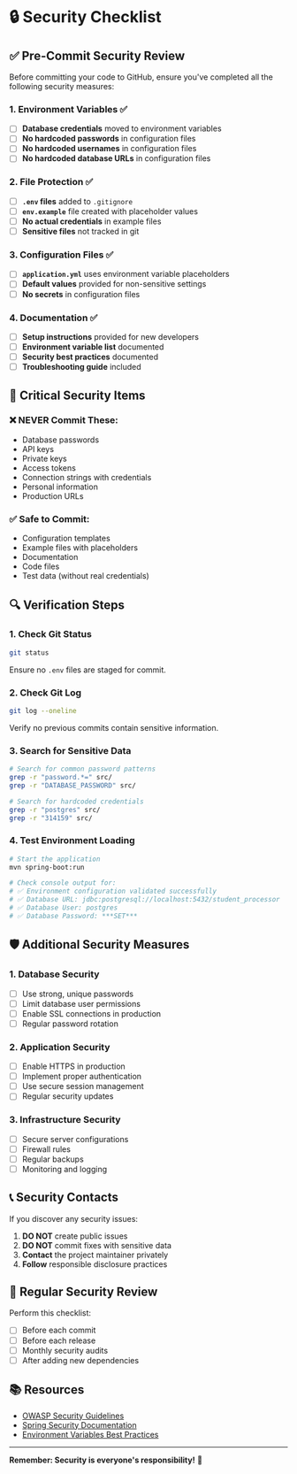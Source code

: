 # 🔒 Security Checklist

## ✅ Pre-Commit Security Review

Before committing your code to GitHub, ensure you've completed all the following security measures:

### 1. Environment Variables ✅
- [ ] **Database credentials** moved to environment variables
- [ ] **No hardcoded passwords** in configuration files
- [ ] **No hardcoded usernames** in configuration files
- [ ] **No hardcoded database URLs** in configuration files

### 2. File Protection ✅
- [ ] **`.env` files** added to `.gitignore`
- [ ] **`env.example`** file created with placeholder values
- [ ] **No actual credentials** in example files
- [ ] **Sensitive files** not tracked in git

### 3. Configuration Files ✅
- [ ] **`application.yml`** uses environment variable placeholders
- [ ] **Default values** provided for non-sensitive settings
- [ ] **No secrets** in configuration files

### 4. Documentation ✅
- [ ] **Setup instructions** provided for new developers
- [ ] **Environment variable list** documented
- [ ] **Security best practices** documented
- [ ] **Troubleshooting guide** included

## 🚨 Critical Security Items

### ❌ NEVER Commit These:
- Database passwords
- API keys
- Private keys
- Access tokens
- Connection strings with credentials
- Personal information
- Production URLs

### ✅ Safe to Commit:
- Configuration templates
- Example files with placeholders
- Documentation
- Code files
- Test data (without real credentials)

## 🔍 Verification Steps

### 1. Check Git Status
```bash
git status
```
Ensure no `.env` files are staged for commit.

### 2. Check Git Log
```bash
git log --oneline
```
Verify no previous commits contain sensitive information.

### 3. Search for Sensitive Data
```bash
# Search for common password patterns
grep -r "password.*=" src/
grep -r "DATABASE_PASSWORD" src/

# Search for hardcoded credentials
grep -r "postgres" src/
grep -r "314159" src/
```

### 4. Test Environment Loading
```bash
# Start the application
mvn spring-boot:run

# Check console output for:
# ✅ Environment configuration validated successfully
# ✅ Database URL: jdbc:postgresql://localhost:5432/student_processor
# ✅ Database User: postgres
# ✅ Database Password: ***SET***
```

## 🛡️ Additional Security Measures

### 1. Database Security
- [ ] Use strong, unique passwords
- [ ] Limit database user permissions
- [ ] Enable SSL connections in production
- [ ] Regular password rotation

### 2. Application Security
- [ ] Enable HTTPS in production
- [ ] Implement proper authentication
- [ ] Use secure session management
- [ ] Regular security updates

### 3. Infrastructure Security
- [ ] Secure server configurations
- [ ] Firewall rules
- [ ] Regular backups
- [ ] Monitoring and logging

## 📞 Security Contacts

If you discover any security issues:

1. **DO NOT** create public issues
2. **DO NOT** commit fixes with sensitive data
3. **Contact** the project maintainer privately
4. **Follow** responsible disclosure practices

## 🔄 Regular Security Review

Perform this checklist:
- [ ] Before each commit
- [ ] Before each release
- [ ] Monthly security audits
- [ ] After adding new dependencies

## 📚 Resources

- [OWASP Security Guidelines](https://owasp.org/)
- [Spring Security Documentation](https://spring.io/projects/spring-security)
- [Environment Variables Best Practices](https://12factor.net/config)

---

**Remember: Security is everyone's responsibility!** 🔐
